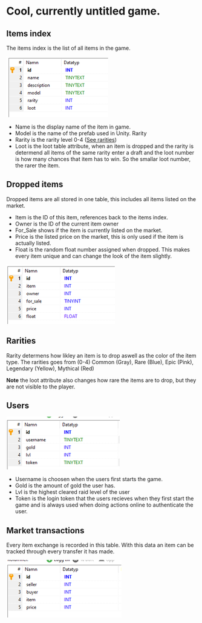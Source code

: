# Cool, currently untitled game.

## Items index

The items index is the list of all items in the game.

![](readme-images/items-index.png)

-   Name is the display name of the item in game.
-   Model is the name of the prefab used in Unity. Rarity
-   Rarity is the rarity level 0-4 ([See rarities](#rarities))
-   Loot is the loot table attribute, when an item is dropped and the rarity is determend all items of the same rarity enter a draft and the loot number is how many chances that item has to win. So the smallar loot number, the rarer the item.

## Dropped items

Dropped items are all stored in one table, this includes all items listed on the market.

-   Item is the ID of this item, references back to the items index.
-   Owner is the ID of the current item owner
-   For_Sale shows if the item is currently listed on the market.
-   Price is the listed price on the market, this is only used if the item is actually listed.
-   Float is the random float number assigned when dropped. This makes every item unique and can change the look of the item slightly.

![](readme-images/database-items-sh.png)

## Rarities

Rarity determens how likley an item is to drop aswell as the color of the item type.
The rarities goes from (0-4) Common (Gray), Rare (Blue), Epic (Pink), Legendary (Yellow), Mythical (Red)

**Note** the loot attribute also changes how rare the items are to drop, but they are not visible to the player.

## Users

![](readme-images/users.png)

-   Username is choosen when the users first starts the game.
-   Gold is the amount of gold the user has.
-   Lvl is the highest cleared raid level of the user
-   Token is the login token that the users recieves when they first start the game and is always used when doing actions online to authenticate the user.

## Market transactions

Every item exchange is recorded in this table.
With this data an item can be tracked through every transfer it has made.

![](readme-images/market-transactions.png)
